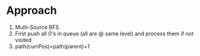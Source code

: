 # Approach
1. Multi-Source BFS
2. First push all 0's in queue (all are @ same level) and process them if not visited
3. path(currPos)=path(parent)+1